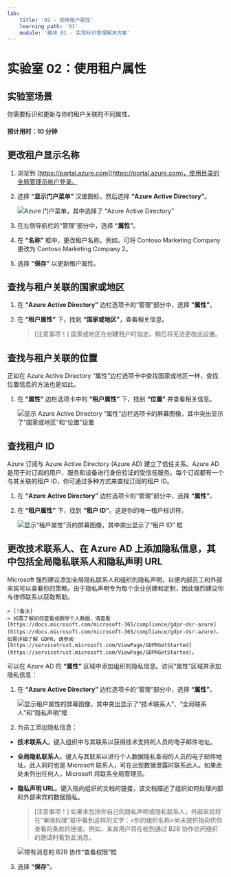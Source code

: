 ```yaml
---
lab:
    title: '02 - 使用租户属性'
    learning path: '01'
    module: '模块 01 - 实现标识管理解决方案'
---
```


# 实验室 02：使用租户属性

## 实验室场景

你需要标识和更新与你的租户关联的不同属性。

#### 预计用时：10 分钟

## 更改租户显示名称

1. 浏览到 [https://portal.azure.com](https://portal.azure.com)，使用目录的全局管理员帐户登录。

1. 选择 **“显示门户菜单”** 汉堡图标，然后选择 **“Azure Active Directory”**。

    ![Azure 门户菜单，其中选择了 “Azure Active Directory”](./media/azure-portal-menu-aad.png)

1. 在左侧导航栏的“管理”部分中，选择 **“属性”**。

1. 在 **“名称”** 框中，更改租户名称。例如，可将 Contoso Marketing Company 更改为 Contoso Marketing Company 2。

1. 选择 **“保存”** 以更新租户属性。

## 查找与租户关联的国家或地区

1. 在 **“Azure Active Directory”** 边栏选项卡的“管理”部分中，选择 **“属性”**。

1. 在 **“租户属性”** 下，找到 **“国家或地区”**，查看相关信息。

    > [注意事项！]
    > 国家或地区在创建租户时指定。稍后将无法更改此设置。

## 查找与租户关联的位置

正如在 Azure Active Directory “属性”边栏选项卡中查找国家或地区一样，查找位置信息的方法也是如此。

1. 在 **“属性”** 边栏选项卡中的 **“租户属性”** 下，找到 **“位置”** 并查看相关信息。

    ![显示 Azure Active Directory “属性”边栏选项卡的屏幕图像，其中突出显示了“国家或地区”和“位置”设置](./media/azure-active-directory-properties-country-location.png)

## 查找租户 ID

Azure 订阅与 Azure Active Directory (Azure AD) 建立了信任关系。Azure AD 是用于对订阅的用户、服务和设备进行身份验证的受信任服务。每个订阅都有一个与其关联的租户 ID，你可通过多种方式来查找订阅的租户 ID。

1. 在 **“Azure Active Directory”** 边栏选项卡的“管理”部分中，选择 **“属性”**。

1. 在 **“租户属性”** 下，找到 **“租户 ID”**。这是你的唯一租户标识符。

    ![显示“租户属性”页的屏幕图像，其中突出显示了“租户 ID” 框](./media/portal-tenant-id.png)

## 更改技术联系人、在 Azure AD 上添加隐私信息，其中包括全局隐私联系人和隐私声明 URL

Microsoft 强烈建议添加全局隐私联系人和组织的隐私声明，以便内部员工和外部来宾可以查看你的策略。由于隐私声明专为每个企业创建和定制，因此强烈建议你与律师联系以获取帮助。

    > [!备注]
    > 如需了解如何查看或删除个人数据，请查看 [https://docs.microsoft.com/microsoft-365/compliance/gdpr-dsr-azure](https://docs.microsoft.com/microsoft-365/compliance/gdpr-dsr-azure)。如需详细了解 GDPR，请参阅 [https://servicetrust.microsoft.com/ViewPage/GDPRGetStarted](https://servicetrust.microsoft.com/ViewPage/GDPRGetStarted)。

可以在 Azure AD 的 **“属性”** 区域中添加组织的隐私信息。访问“属性”区域并添加隐私信息：

1. 在 **“Azure Active Directory”** 边栏选项卡的“管理”部分中，选择 **“属性”**。

    ![显示租户属性的屏幕图像，其中突出显示了“技术联系人”、“全局联系人”和“隐私声明”框](./media/properties-area.png)

1. 为员工添加隐私信息：

- **技术联系人**。键入组织中与其联系以获得技术支持的人员的电子邮件地址。

- **全局隐私联系人**。键入与其联系以进行个人数据隐私查询的人员的电子邮件地址。此人同时也是 Microsoft 联系人，可在出现数据泄露时联系此人。如果此处未列出任何人，Microsoft 将联系全局管理员。

- **隐私声明 URL**。键入指向组织的文档的链接，该文档描述了组织如何处理内部和外部来宾的数据隐私。

    > [注意事项！]
    > 如果未包括你自己的隐私声明或隐私联系人，外部来宾将在“审阅权限”框中看到这样的文字：\<你的组织名称\>尚未提供指向供你查看的条款的链接。例如，来宾用户将在收到通过 B2B 协作访问组织的邀请时看到此消息。

    ![带有消息的 B2B 协作“查看权限”框](./media/active-directory-no-privacy-statement-or-contact.png)

3. 选择 **“保存”**。
